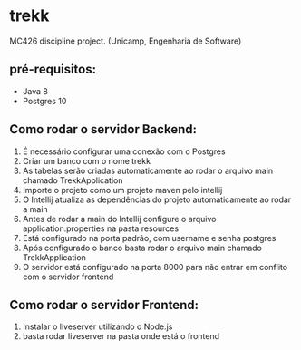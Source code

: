 # trekk
MC426 discipline project. (Unicamp, Engenharia de Software)

## pré-requisitos:
- Java 8
- Postgres 10

## Como rodar o servidor Backend:
1. É necessário configurar uma conexão com o Postgres
2. Criar um banco com o nome trekk
3. As tabelas serão criadas automaticamente ao rodar o arquivo main chamado TrekkApplication
4. Importe o projeto como um projeto maven pelo intellij
5. O Intellij atualiza as dependências do projeto automaticamente ao rodar a main
6. Antes de rodar a main do Intellij configure o arquivo application.properties na pasta resources
7. Está configurado na porta padrão, com username e senha postgres
8. Após configurado o banco basta rodar o arquivo main chamado TrekkApplication 
9. O servidor está configurado na porta 8000 para não entrar em conflito com o servidor frontend

## Como rodar o servidor Frontend:
1. Instalar o liveserver utilizando o Node.js
2. basta rodar liveserver na pasta onde está o frontend
